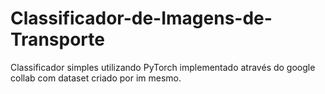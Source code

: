 # Classificador-de-Imagens-de-Transporte
Classificador simples utilizando PyTorch implementado através do google collab com dataset criado por im mesmo.
